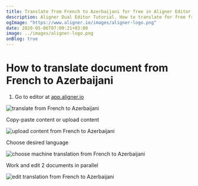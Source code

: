 ```yaml
---
title: Translate from French to Azerbaijani for free in Aligner Editor
description: Aligner Dual Editor Tutorial. How to translate for free from French to Azerbaijani. Aligner is multilingual document management platform. 
ogImage: "https://www.aligner.io/images/aligner-logo.png"
date: 2020-05-06T07:09:21+03:00
image: ../images/aligner-logo.png
onBlog: true
---
```


# How to translate document from French to Azerbaijani

1. Go to editor at [app.aligner.io](https://app.aligner.io "Aligner App web page")

![translate from French to Azerbaijani](../aligner-blank-editor.png "translate from French to Azerbaijani")

Copy-paste content or upload content

![upload content from French to Azerbaijani](../aligner-uploaded-document.png "upload content from French to Azerbaijani")

Choose desired language

![choose machine translation from French to Azerbaijani](../aligner-language-dropdown.png "choose machine translation from French to Azerbaijani")

Work and edit 2 documents in parallel

![edit translation from French to Azerbaijani](../aligner-double-sitded-editor.png "edit translation from French to Azerbaijani")

